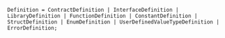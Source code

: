 <!-- This file is generated automatically by infrastructure scripts. Please don't edit by hand. -->

```{ .ebnf .slang-ebnf #Definition }
Definition = ContractDefinition | InterfaceDefinition | LibraryDefinition | FunctionDefinition | ConstantDefinition | StructDefinition | EnumDefinition | UserDefinedValueTypeDefinition | ErrorDefinition;
```
